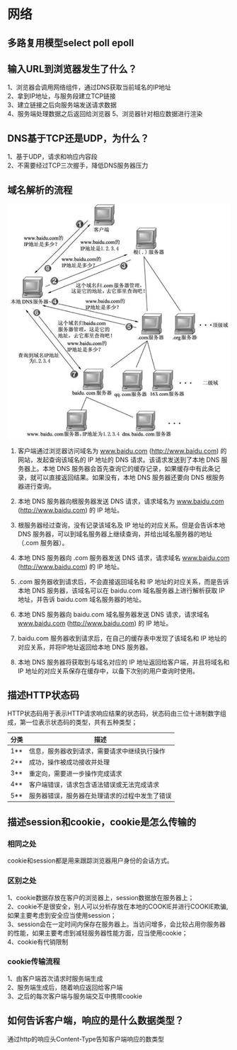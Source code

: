 # 网络

## 多路复用模型select poll  epoll

## 输入URL到浏览器发生了什么？

1、浏览器会调用网络组件，通过DNS获取当前域名的IP地址  
2、拿到IP地址，与服务段建立TCP链接  
3、建立链接之后向服务端发送请求数据  
4、服务端处理数据之后返回给浏览器
5、浏览器针对相应数据进行渲染

## DNS基于TCP还是UDP，为什么？

1、基于UDP，请求和响应内容段  
2、不需要经过TCP三次握手，降低DNS服务器压力  

## 域名解析的流程

![image](./image/domain-name-resolution.gif)

1) 客户端通过浏览器访问域名为 www.baidu.com (<http://www.baidu.com>) 的网站，发起查询该域名的 IP 地址的 DNS 请求。该请求发送到了本地 DNS 服务器上。本地 DNS 服务器会首先查询它的缓存记录，如果缓存中有此条记录，就可以直接返回结果。如果没有，本地 DNS 服务器还要向 DNS 根服务器进行查询。  

2) 本地 DNS 服务器向根服务器发送 DNS 请求，请求域名为 www.baidu.com (<http://www.baidu.com>) 的 IP 地址。

3) 根服务器经过查询，没有记录该域名及 IP 地址的对应关系。但是会告诉本地 DNS 服务器，可以到域名服务器上继续查询，并给出域名服务器的地址（.com 服务器）。

4) 本地 DNS 服务器向 .com 服务器发送 DNS 请求，请求域名 www.baidu.com (<http://www.baidu.com>) 的 IP 地址。

5) .com 服务器收到请求后，不会直接返回域名和 IP 地址的对应关系，而是告诉本地 DNS 服务器，该域名可以在 baidu.com 域名服务器上进行解析获取 IP 地址，并告诉 baidu.com 域名服务器的地址。

6) 本地 DNS 服务器向 baidu.com 域名服务器发送 DNS 请求，请求域名 www.baidu.com (<http://www.baidu.com>) 的 IP 地址。

7) baidu.com 服务器收到请求后，在自己的缓存表中发现了该域名和 IP 地址的对应关系，并将IP地址返回给本地 DNS 服务器。

8) 本地 DNS 服务器将获取到与域名对应的 IP 地址返回给客户端，并且将域名和 IP 地址的对应关系保存在缓存中，以备下次别的用户查询时使用。

## 描述HTTP状态码

HTTP状态码用于表示HTTP请求响应结果的状态码，状态码由三位十进制数字组成，第一位表示状态码的类型，共有五种类型；

|分类|描述|
|-----|-----|
|1**|信息，服务器收到请求，需要请求中继续执行操作|
|2**|成功，操作被成功接收并处理|
|3**|重定向，需要进一步操作完成请求|
|4**|客户端错误，请求包含语法错误或无法完成请求|
|5**|服务器错误，服务器在处理请求的过程中发生了错误|

## 描述session和cookie，cookie是怎么传输的

### 相同之处

cookie和session都是用来跟踪浏览器用户身份的会话方式。

### 区别之处

1、cookie数据存放在客户的浏览器上，session数据放在服务器上；  
2、cookie不是很安全，别人可以分析存放在本地的COOKIE并进行COOKIE欺骗,如果主要考虑到安全应当使用session；  
3、session会在一定时间内保存在服务器上。当访问增多，会比较占用你服务器的性能，如果主要考虑到减轻服务器性能方面，应当使用cookie；  
4、cookie有代销限制

### cookie传输流程

1、由客户端首次请求时服务端生成  
2、服务端生成后，随着响应返回给客户端  
3、之后的每次客户端与服务端交互中携带cookie  

## 如何告诉客户端，响应的是什么数据类型？

通过http的响应头Content-Type告知客户端响应的数类型
